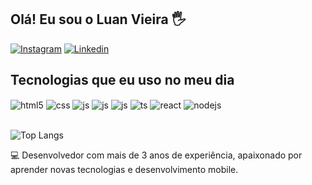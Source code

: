 

## Olá! Eu sou o Luan Vieira 🖐️

[![Instagram](https://img.shields.io/badge/Instagram-E4405F?style=for-the-badge&logo=instagram&logoColor=white)](https://www.instagram.com/luanmvieira/)
[![Linkedin](https://img.shields.io/badge/LinkedIn-0077B5?style=for-the-badge&logo=linkedin&logoColor=white)](https://www.linkedin.com/in/luan-marcos-vieira-73bab1161/)

## Tecnologias que eu uso no meu dia

<div style="display: inline_block">
  <img align="center" alt="html5" src="https://img.shields.io/badge/Flutter-02569B?style=for-the-badge&logo=flutter&logoColor=white" />
  <img align="center" alt="css" src="https://img.shields.io/badge/Dart-0175C2?style=for-the-badge&logo=dart&logoColor=white" />
  <img align="center" alt="js" src="https://img.shields.io/badge/Kotlin-0095D5?&style=for-the-badge&logo=kotlin&logoColor=white" />
   <img align="center" alt="js" src="https://img.shields.io/badge/Android_Studio-3DDC84?style=for-the-badge&logo=android-studio&logoColor=white" />
   <img align="center" alt="js" src="https://img.shields.io/badge/Xcode-007ACC?style=for-the-badge&logo=Xcode&logoColor=white" />
  <img align="center" alt="ts" src="https://img.shields.io/badge/MongoDB-4EA94B?style=for-the-badge&logo=mongodb&logoColor=white" />
  <img align="center" alt="react" src="https://img.shields.io/badge/Android-3DDC84?style=for-the-badge&logo=android&logoColor=whit" />
  <img align="center" alt="nodejs" src="https://img.shields.io/badge/iOS-000000?style=for-the-badge&logo=ios&logoColor=white" />
</div><br/>

![Top Langs](https://github-readme-stats.vercel.app/api/top-langs/?username=luanmvieira&layout=compact)

💻 Desenvolvedor com mais de 3 anos de experiência, apaixonado por aprender novas tecnologias e desenvolvimento mobile.
